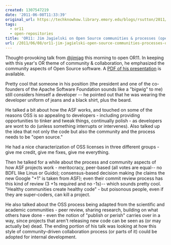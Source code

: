 ```yaml
---
created: 1307547219
date: '2011-06-08T11:33:39'
original_url: https://techknowhow.library.emory.edu/blogs/rsutton/2011/06/08/or11-jim-jagielski-open-source-communities-processes-opening-plenary
tags:
  - or11
  - open-repositories
title: 'OR11: Jim Jagielski on Open Source communities & processes (opening plenary)'
url: /2011/06/08/or11-jim-jagielski-open-source-communities-processes-opening-plenary/
---
```



Thought-provoking talk from [@jimjag](https://twitter.com/jimjag) this morning to open OR11. In keeping with this year's OR theme of community &amp; collaboration, he emphasized the community aspects of Open Source software. A [PDF of his presentation](http://people.apache.org/~jim/presos/OR2011/Open_Source_NotJust.pdf) is available.

Pretty cool that someone in his position (the president and one of the co-founders of the Apache Software Foundation sounds like a "bigwig" to me) still considers himself a developer -- he pointed out that he was wearing the developer uniform of jeans and a black shirt, plus the beard.

He talked a bit about how the ASF works, and touched on some of the reasons OSS is so appealing to developers - including providing opportunities to tinker and tweak things, continually polish - as developers are wont to do (unless something interrupts or intervenes). Also talked up the idea that not only the code but also the community and the process needs to be "open source."

He had a nice characterization of OSS licenses in three different groups - give me credit, give me fixes, give me everything.

Then he talked for a while about the process and community aspects of how ASF projects work - meritocracy, peer-based (all votes are equal-- no BDFL like Linus or Guido); consensus-based decision making (he claims the new Google "+1" is taken from ASF); even their commit review process has this kind of review (3 +1s required and no -1s)-- which sounds pretty cool. "Healthy communities create healthy code" - but poisonous people, even if they are super-coders, can kill a project.

He also talked about the OSS process being adapted from the scientific and academic communities - peer review, sharing research, building on what others have done - even the notion of "publish or perish" carries over in a way, since projects that aren't releasing new code can be seen as (or may actually be) dead. The ending portion of his talk was looking at how this style of community-driven collaboration process (or parts of it) could be adopted for internal development.